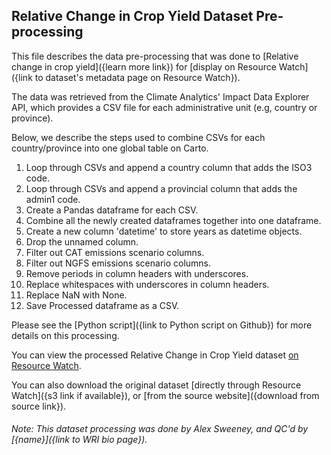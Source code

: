 ## Relative Change in Crop Yield Dataset Pre-processing
This file describes the data pre-processing that was done to [Relative change in crop yield]({learn more link}) for [display on Resource Watch]({link to dataset's metadata page on Resource Watch}).

The data was retrieved from the Climate Analytics' Impact Data Explorer API, which provides a CSV file for each administrative unit (e.g, country or province).

Below, we describe the steps used to combine CSVs for each country/province into one global table on Carto.

1. Loop through CSVs and append a country column that adds the ISO3 code.
2. Loop through CSVs and append a provincial column that adds the admin1 code. 
3. Create a Pandas dataframe for each CSV.
4. Combine all the newly created dataframes together into one dataframe. 
5. Create a new column 'datetime' to store years as datetime objects.
6. Drop the unnamed column.
7. Filter out CAT emissions scenario columns.
8. Filter out NGFS emissions scenario columns.
9. Remove periods in column headers with underscores.
10. Replace whitespaces with underscores in column headers.
11. Replace NaN with None.
12. Save Processed dataframe as a CSV.

Please see the [Python script]({link to Python script on Github}) for more details on this processing.

You can view the processed Relative Change in Crop Yield dataset [on Resource Watch](https://cie-api.climateanalytics.org/api/).

You can also download the original dataset [directly through Resource Watch]({s3 link if available}), or [from the source website]({download from source link}).

###### Note: This dataset processing was done by Alex Sweeney, and QC'd by [{name}]({link to WRI bio page}).